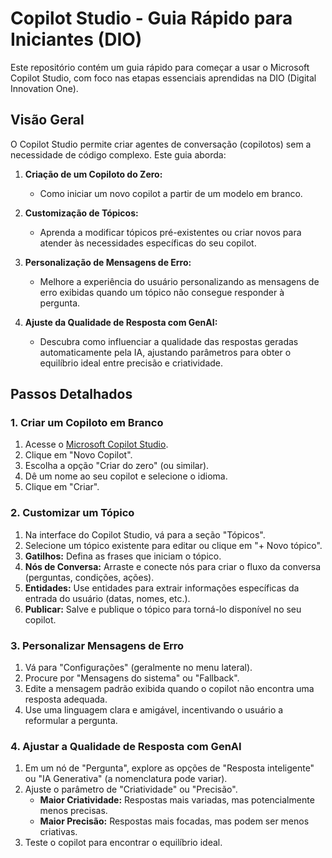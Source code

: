 # Copilot Studio - Guia Rápido para Iniciantes (DIO)

Este repositório contém um guia rápido para começar a usar o Microsoft Copilot Studio, com foco nas etapas essenciais aprendidas na DIO (Digital Innovation One).

## Visão Geral

O Copilot Studio permite criar agentes de conversação (copilotos) sem a necessidade de código complexo. Este guia aborda:

1.  **Criação de um Copiloto do Zero:**
    *   Como iniciar um novo copilot a partir de um modelo em branco.

2.  **Customização de Tópicos:**
    *   Aprenda a modificar tópicos pré-existentes ou criar novos para atender às necessidades específicas do seu copilot.

3.  **Personalização de Mensagens de Erro:**
    *   Melhore a experiência do usuário personalizando as mensagens de erro exibidas quando um tópico não consegue responder à pergunta.

4.  **Ajuste da Qualidade de Resposta com GenAI:**
    *   Descubra como influenciar a qualidade das respostas geradas automaticamente pela IA, ajustando parâmetros para obter o equilíbrio ideal entre precisão e criatividade.

## Passos Detalhados

### 1. Criar um Copiloto em Branco

1.  Acesse o [Microsoft Copilot Studio](https://copilotstudio.microsoft.com/).
2.  Clique em "Novo Copilot".
3.  Escolha a opção "Criar do zero" (ou similar).
4.  Dê um nome ao seu copilot e selecione o idioma.
5.  Clique em "Criar".

### 2. Customizar um Tópico

1.  Na interface do Copilot Studio, vá para a seção "Tópicos".
2.  Selecione um tópico existente para editar ou clique em "+ Novo tópico".
3.  **Gatilhos:** Defina as frases que iniciam o tópico.
4.  **Nós de Conversa:** Arraste e conecte nós para criar o fluxo da conversa (perguntas, condições, ações).
5.  **Entidades:** Use entidades para extrair informações específicas da entrada do usuário (datas, nomes, etc.).
6.  **Publicar:** Salve e publique o tópico para torná-lo disponível no seu copilot.

### 3. Personalizar Mensagens de Erro

1.  Vá para "Configurações" (geralmente no menu lateral).
2.  Procure por "Mensagens do sistema" ou "Fallback".
3.  Edite a mensagem padrão exibida quando o copilot não encontra uma resposta adequada.
4.  Use uma linguagem clara e amigável, incentivando o usuário a reformular a pergunta.

### 4. Ajustar a Qualidade de Resposta com GenAI

1.  Em um nó de "Pergunta", explore as opções de "Resposta inteligente" ou "IA Generativa" (a nomenclatura pode variar).
2.  Ajuste o parâmetro de "Criatividade" ou "Precisão".
    *   **Maior Criatividade:** Respostas mais variadas, mas potencialmente menos precisas.
    *   **Maior Precisão:** Respostas mais focadas, mas podem ser menos criativas.
3.  Teste o copilot para encontrar o equilíbrio ideal.


